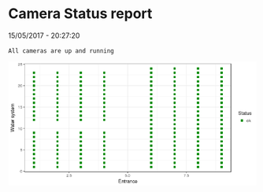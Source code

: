 Camera Status report
================
15/05/2017 - 20:27:20

    All cameras are up and running

![](camreport_files/figure-markdown_github/unnamed-chunk-2-1.png)
